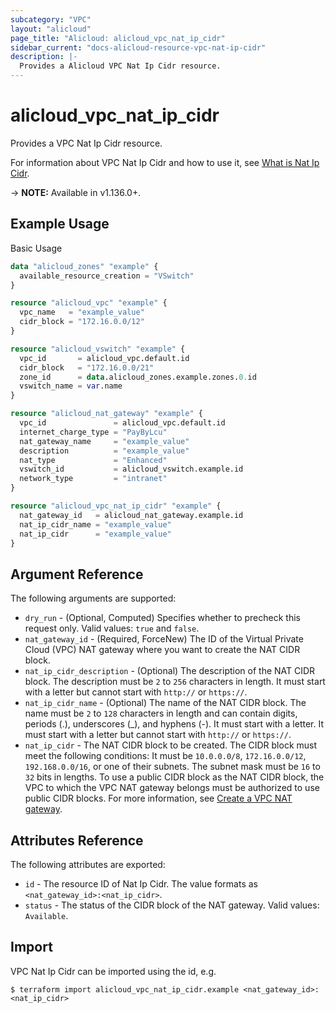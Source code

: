 ```yaml
---
subcategory: "VPC"
layout: "alicloud"
page_title: "Alicloud: alicloud_vpc_nat_ip_cidr"
sidebar_current: "docs-alicloud-resource-vpc-nat-ip-cidr"
description: |-
  Provides a Alicloud VPC Nat Ip Cidr resource.
---
```


# alicloud\_vpc\_nat\_ip\_cidr

Provides a VPC Nat Ip Cidr resource.

For information about VPC Nat Ip Cidr and how to use it, see [What is Nat Ip Cidr](https://www.alibabacloud.com/help/doc-detail/281972.htm).

-> **NOTE:** Available in v1.136.0+.

## Example Usage

Basic Usage

```terraform
data "alicloud_zones" "example" {
  available_resource_creation = "VSwitch"
}

resource "alicloud_vpc" "example" {
  vpc_name   = "example_value"
  cidr_block = "172.16.0.0/12"
}

resource "alicloud_vswitch" "example" {
  vpc_id       = alicloud_vpc.default.id
  cidr_block   = "172.16.0.0/21"
  zone_id      = data.alicloud_zones.example.zones.0.id
  vswitch_name = var.name
}

resource "alicloud_nat_gateway" "example" {
  vpc_id               = alicloud_vpc.default.id
  internet_charge_type = "PayByLcu"
  nat_gateway_name     = "example_value"
  description          = "example_value"
  nat_type             = "Enhanced"
  vswitch_id           = alicloud_vswitch.example.id
  network_type         = "intranet"
}

resource "alicloud_vpc_nat_ip_cidr" "example" {
  nat_gateway_id   = alicloud_nat_gateway.example.id
  nat_ip_cidr_name = "example_value"
  nat_ip_cidr      = "example_value"
}

```

## Argument Reference

The following arguments are supported:

* `dry_run` - (Optional, Computed) Specifies whether to precheck this request only. Valid values: `true` and `false`.
* `nat_gateway_id` - (Required, ForceNew) The ID of the Virtual Private Cloud (VPC) NAT gateway where you want to create the NAT CIDR block.
* `nat_ip_cidr_description` - (Optional) The description of the NAT CIDR block. The description must be `2` to `256` characters in length. It must start with a letter but cannot start with `http://` or `https://`.
* `nat_ip_cidr_name` - (Optional) The name of the NAT CIDR block. The name must be `2` to `128` characters in length and can contain digits, periods (.), underscores (_), and hyphens (-). It must start with a letter. It must start with a letter but cannot start with `http://` or `https://`.
* `nat_ip_cidr` - The NAT CIDR block to be created. The CIDR block must meet the following conditions: It must be `10.0.0.0/8`, `172.16.0.0/12`, `192.168.0.0/16`, or one of their subnets. The subnet mask must be `16` to `32` bits in lengths. To use a public CIDR block as the NAT CIDR block, the VPC to which the VPC NAT gateway belongs must be authorized to use public CIDR blocks. For more information, see [Create a VPC NAT gateway](https://www.alibabacloud.com/help/doc-detail/268230.htm).

## Attributes Reference

The following attributes are exported:

* `id` - The resource ID of Nat Ip Cidr. The value formats as `<nat_gateway_id>:<nat_ip_cidr>`.
* `status` - The status of the CIDR block of the NAT gateway. Valid values: `Available`.

## Import

VPC Nat Ip Cidr can be imported using the id, e.g.

```
$ terraform import alicloud_vpc_nat_ip_cidr.example <nat_gateway_id>:<nat_ip_cidr>
```
